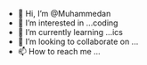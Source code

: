 - 👋 Hi, I’m @Muhammedan
- 👀 I’m interested in ...coding
- 🌱 I’m currently learning ...ics
- 💞️ I’m looking to collaborate on ...
- 📫 How to reach me ...

<!---
Muhammedan/Muhammedan is a ✨ special ✨ repository because its `README.md` (this file) appears on your GitHub profile.
You can click the Preview link to take a look at your changes.
--->
